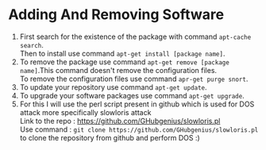 # Adding And Removing Software
1. First search for the existence of the package with command ``apt-cache search``.<br>
  Then to install use command `apt-get install [package name]`.
2. To remove the package use command `apt-get remove [package name]`.This command doesn't remove the configuration files.<br>To remove the configuration files use command `apr-get purge snort`.
3. To update your repository use command `apt-get update`.
4. To upgrade your software packages use command `apt-get upgrade`.
5. For this I will use the perl script present in github which is used for DOS attack more specifically slowloris attack<br>
Link to the repo : https://github.com/GHubgenius/slowloris.pl <br> 
Use command : `git clone https://github.com/GHubgenius/slowloris.pl` to clone the repository from github and perform DOS :)
   